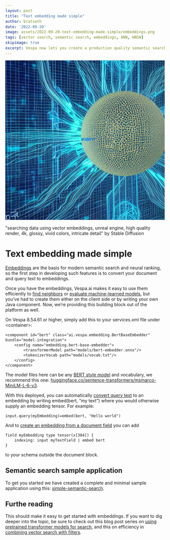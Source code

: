 ```yaml
---
layout: post
title: "Text embedding made simple"
author: bratseth
date: '2022-09-20'
image: assets/2022-09-20-text-embedding-made-simple/embeddings.png
tags: [vector search, semantic search, embeddings, ANN, HNSW]
skipimage: true
excerpt: Vespa now lets you create a production quality semantic search application from scratch in minutes
---
```


![Decorative image](/assets/2022-09-20-text-embedding-made-simple/embeddings.png)
<p class="image-credit">
"searching data using vector embeddings, unreal engine, high quality render, 4k, glossy, vivid colors, intricate detail" by Stable Diffusion
 </p>

# Text embedding made simple

[Embeddings](https://docs.vespa.ai/en/embedding.html) are the basis for modern semantic search and neural ranking, 
so the first step in developing such features is to convert your document 
and query text to embeddings.

Once you have the embeddings, Vespa.ai makes it easy to use them efficiently 
to [find neighbors](https://docs.vespa.ai/en/approximate-nn-hnsw.html) 
or [evaluate machine-learned models](https://docs.vespa.ai/en/onnx.html), 
but you’ve had to create 
them either on the client side or by writing your own Java component. 
Now, we’re providing this building block out of the platform as well.

On Vespa 8.54.61 or higher, simply add this to your services.xml file under &lt;container&gt;:

```
<component id="bert" class="ai.vespa.embedding.BertBaseEmbedder" bundle="model-integration">
    <config name="embedding.bert-base-embedder">
        <transformerModel path="models/bert-embedder.onnx"/>
        <tokenizerVocab path="models/vocab.txt"/>
    </config>
</component>
```

The model files here can be any [BERT style model](https://www.sbert.net) and vocabulary,
we recommend this one:
[huggingface.co/sentence-transformers/msmarco-MiniLM-L-6-v3](https://huggingface.co/sentence-transformers/msmarco-MiniLM-L-6-v3).

With this deployed, you can automatically 
[convert query text](https://docs.vespa.ai/en/embedding.html#embedding-a-query-text) 
to an embedding by writing embed(bert, “my text”) where you would otherwise supply an embedding tensor. For example:

    input.query(myEmbedding)=embed(bert, "Hello world")

And to 
[create an embedding from a document field](https://docs.vespa.ai/en/embedding.html#embedding-a-document-field) 
you can add

    field myEmbedding type tensor(x[384]) {
        indexing: input myTextField | embed bert
    }

to your schema outside the document block.

## Semantic search sample application

To get you started we have created a complete and minimal sample application using this:
[simple-semantic-search](https://github.com/vespa-engine/sample-apps/tree/master/simple-semantic-search).

## Furthe reading

This should make it easy to get started with embeddings. If you want to dig deeper into the topic, 
be sure to check out this blog post series on 
[using pretrained transformer models for search](https://blog.vespa.ai/pretrained-transformer-language-models-for-search-part-1/), 
and this on efficiency in 
[combining vector search with filters](https://blog.vespa.ai/constrained-approximate-nearest-neighbor-search/).
